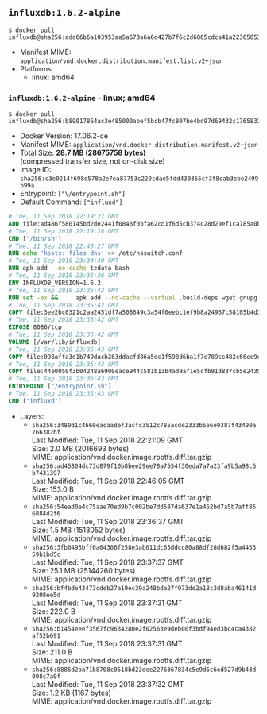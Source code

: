 ## `influxdb:1.6.2-alpine`

```console
$ docker pull influxdb@sha256:add66b6a103953aa5a673a6a6d427b7f6c2d6865cdca41a223650533662453d7
```

-	Manifest MIME: `application/vnd.docker.distribution.manifest.list.v2+json`
-	Platforms:
	-	linux; amd64

### `influxdb:1.6.2-alpine` - linux; amd64

```console
$ docker pull influxdb@sha256:b89017864ac3e485000abef5bcb47fc807be4bd97d69432c1765833e0c7e5948
```

-	Docker Version: 17.06.2-ce
-	Manifest MIME: `application/vnd.docker.distribution.manifest.v2+json`
-	Total Size: **28.7 MB (28675758 bytes)**  
	(compressed transfer size, not on-disk size)
-	Image ID: `sha256:c3e0214f698d578a2e7ea87753c229cdae5fdd430365cf3f8eab3ebe2499b99a`
-	Entrypoint: `["\/entrypoint.sh"]`
-	Default Command: `["influxd"]`

```dockerfile
# Tue, 11 Sep 2018 22:19:27 GMT
ADD file:ad486f580145bd2de2441f0846f0bfa62cd1f6d5cb374c28d29ef1ca785a0bbc in / 
# Tue, 11 Sep 2018 22:19:28 GMT
CMD ["/bin/sh"]
# Tue, 11 Sep 2018 22:45:27 GMT
RUN echo 'hosts: files dns' >> /etc/nsswitch.conf
# Tue, 11 Sep 2018 23:34:40 GMT
RUN apk add --no-cache tzdata bash
# Tue, 11 Sep 2018 23:35:36 GMT
ENV INFLUXDB_VERSION=1.6.2
# Tue, 11 Sep 2018 23:35:42 GMT
RUN set -ex &&     apk add --no-cache --virtual .build-deps wget gnupg tar ca-certificates &&     update-ca-certificates &&     for key in         05CE15085FC09D18E99EFB22684A14CF2582E0C5 ;     do         gpg --keyserver ha.pool.sks-keyservers.net --recv-keys "$key" ||         gpg --keyserver pgp.mit.edu --recv-keys "$key" ||         gpg --keyserver keyserver.pgp.com --recv-keys "$key" ;     done &&     wget --no-verbose https://dl.influxdata.com/influxdb/releases/influxdb-${INFLUXDB_VERSION}-static_linux_amd64.tar.gz.asc &&     wget --no-verbose https://dl.influxdata.com/influxdb/releases/influxdb-${INFLUXDB_VERSION}-static_linux_amd64.tar.gz &&     gpg --batch --verify influxdb-${INFLUXDB_VERSION}-static_linux_amd64.tar.gz.asc influxdb-${INFLUXDB_VERSION}-static_linux_amd64.tar.gz &&     mkdir -p /usr/src &&     tar -C /usr/src -xzf influxdb-${INFLUXDB_VERSION}-static_linux_amd64.tar.gz &&     rm -f /usr/src/influxdb-*/influxdb.conf &&     chmod +x /usr/src/influxdb-*/* &&     cp -a /usr/src/influxdb-*/* /usr/bin/ &&     rm -rf *.tar.gz* /usr/src /root/.gnupg &&     apk del .build-deps
# Tue, 11 Sep 2018 23:35:42 GMT
COPY file:3ee2bc0321c2aa2451df7a508649c3a54f0eebc1ef9b8a24967c58105b4d3160 in /etc/influxdb/influxdb.conf 
# Tue, 11 Sep 2018 23:35:42 GMT
EXPOSE 8086/tcp
# Tue, 11 Sep 2018 23:35:42 GMT
VOLUME [/var/lib/influxdb]
# Tue, 11 Sep 2018 23:35:43 GMT
COPY file:098affa3d1b749dacb263ddacfd86a5de1f598d6ba1f7c789ce482c66ee9c80b in /entrypoint.sh 
# Tue, 11 Sep 2018 23:35:43 GMT
COPY file:44e0050f3b04248a6900eace944c581b13b4ad9af1e5cfb91d837cb5e24356e6 in /init-influxdb.sh 
# Tue, 11 Sep 2018 23:35:43 GMT
ENTRYPOINT ["/entrypoint.sh"]
# Tue, 11 Sep 2018 23:35:43 GMT
CMD ["influxd"]
```

-	Layers:
	-	`sha256:3489d1c4660eacaadef3acfc3512c785acde2333b5e6e9387f43490a766382bf`  
		Last Modified: Tue, 11 Sep 2018 22:21:09 GMT  
		Size: 2.0 MB (2016693 bytes)  
		MIME: application/vnd.docker.image.rootfs.diff.tar.gzip
	-	`sha256:ad45804dc73d879f10b8bee29ee78a7554f30eda7a7a23fa9b5a98c6b7431397`  
		Last Modified: Tue, 11 Sep 2018 22:46:05 GMT  
		Size: 153.0 B  
		MIME: application/vnd.docker.image.rootfs.diff.tar.gzip
	-	`sha256:54ead0e4c75aae70ed9b7c002be7dd587da637e1a462bd7a5b7aff856884d2f6`  
		Last Modified: Tue, 11 Sep 2018 23:36:37 GMT  
		Size: 1.5 MB (1513052 bytes)  
		MIME: application/vnd.docker.image.rootfs.diff.tar.gzip
	-	`sha256:3fb0493bff0a04306f258e3ab011dc65ddcc80a88df28d682f5a445359b1bd5c`  
		Last Modified: Tue, 11 Sep 2018 23:37:37 GMT  
		Size: 25.1 MB (25144260 bytes)  
		MIME: application/vnd.docker.image.rootfs.diff.tar.gzip
	-	`sha256:bf4bde43473cdeb27a19ec39a248bda27f973de2a18c3d8aba46141d9208ee5d`  
		Last Modified: Tue, 11 Sep 2018 23:37:31 GMT  
		Size: 222.0 B  
		MIME: application/vnd.docker.image.rootfs.diff.tar.gzip
	-	`sha256:b1454eeef3567fc9634280e2f02563e9deb00f3bdf94ed3bc4ca4382af52b691`  
		Last Modified: Tue, 11 Sep 2018 23:37:31 GMT  
		Size: 211.0 B  
		MIME: application/vnd.docker.image.rootfs.diff.tar.gzip
	-	`sha256:8885d2ba71b8708c0518bd23dee2276367834c5e9d5c6ed527d9b43d098c7a0f`  
		Last Modified: Tue, 11 Sep 2018 23:37:32 GMT  
		Size: 1.2 KB (1167 bytes)  
		MIME: application/vnd.docker.image.rootfs.diff.tar.gzip
